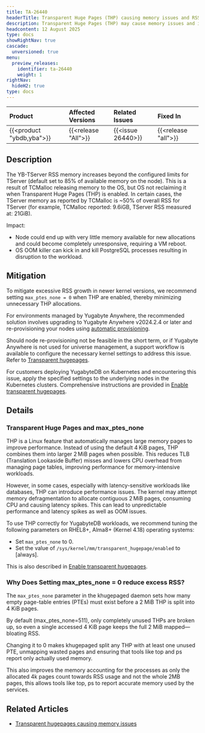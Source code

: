 ```yaml
---
title: TA-26440
headerTitle: Transparent Huge Pages (THP) causing memory issues and RSS increase
description: Transparent Huge Pages (THP) may cause memory issues and increase Resident Set Size (RSS) memory usage, potentially leading to system performance degradation.
headcontent: 12 August 2025
type: docs
showRightNav: true
cascade:
  unversioned: true
menu:
  preview_releases:
    identifier: ta-26440
    weight: 1
rightNav:
  hideH2: true
type: docs
---
```


| Product | Affected Versions | Related Issues | Fixed In |
| :------------------------- | :------------------ | :---------------- | :------- |
| {{<product "ybdb,yba">}} | {{<release "All">}} | {{<issue 26440>}} | {{<release "all">}} |

## Description

The YB-TServer RSS memory increases beyond the configured limits for TServer (default set to 85% of available memory on the node). This is a result of TCMalloc releasing memory to the OS, but OS not reclaiming it when Transparent Huge Pages (THP) is enabled. In certain cases, the TServer memory as reported by TCMalloc is ~50% of overall RSS for TServer (for example, TCMalloc reported: 9.6iGB, TServer RSS measured at: 21GiB).

Impact:

- Node could end up with very little memory available for new allocations and could become completely unresponsive, requiring a VM reboot.
- OS OOM killer can kick in and kill PostgreSQL processes resulting in disruption to the workload.

## Mitigation

To mitigate excessive RSS growth in newer kernel versions, we recommend setting `max_ptes_none = 0` when THP are enabled, thereby minimizing unnecessary THP allocations.

For environments managed by Yugabyte Anywhere, the recommended solution involves upgrading to Yugabyte Anywhere v2024.2.4 or later and re-provisioning your nodes using [automatic provisioning](../../../yugabyte-platform/prepare/server-nodes-software/software-on-prem/).

Should node re-provisioning not be feasible in the short term, or if Yugabyte Anywhere is not used for universe management, a support workflow is available to configure the necessary kernel settings to address this issue. Refer to [Transparent hugepages](../../../yugabyte-platform/prepare/server-nodes-software/#transparent-hugepages).

For customers deploying YugabyteDB on Kubernetes and encountering this issue, apply the specified settings to the underlying nodes in the Kubernetes clusters. Comprehensive instructions are provided in [Enable transparent hugepages](../../../deploy/manual-deployment/system-config/#enable-transparent-hugepages).

## Details

### Transparent Huge Pages and max_ptes_none

THP is a Linux feature that automatically manages large memory pages to improve performance. Instead of using the default 4 KiB pages, THP combines them into larger 2 MiB pages when possible. This reduces TLB (Translation Lookaside Buffer) misses and lowers CPU overhead from managing page tables, improving performance for memory-intensive workloads.

However, in some cases, especially with latency-sensitive workloads like databases, THP can introduce performance issues. The kernel may attempt memory defragmentation to allocate contiguous 2 MiB pages, consuming CPU and causing latency spikes. This can lead to unpredictable performance and latency spikes as well as OOM issues.

To use THP correctly for YugabyteDB workloads, we recommend tuning the following parameters on RHEL8+, Alma8+ (Kernel 4.18) operating systems:

- Set `max_ptes_none` to 0.
- Set the value of `/sys/kernel/mm/transparent_hugepage/enabled` to [always].

This is also described in [Enable transparent hugepages](../../../deploy/manual-deployment/system-config/#enable-transparent-hugepages).

### Why Does Setting max_ptes_none = 0 reduce excess RSS?

The `max_ptes_none` parameter in the khugepaged daemon sets how many empty page-table entries (PTEs) must exist before a 2 MiB THP is split into 4 KiB pages.

By default (max_ptes_none=511), only completely unused THPs are broken up, so even a single accessed 4 KiB page keeps the full 2 MiB mapped—bloating RSS.

Changing it to 0 makes khugepaged split any THP with at least one unused PTE, unmapping wasted pages and ensuring that tools like top and ps report only actually used memory.

This also improves the memory accounting for the processes as only the allocated 4k pages count towards RSS usage and not the whole 2MB pages, this allows tools like top, ps to report accurate memory used by the services.

## Related Articles

- [Transparent hugepages causing memory issues](https://support.yugabyte.com/hc/en-us/articles/35080289380493-Transparent-Huge-Pages-causing-Memory-Issues)
